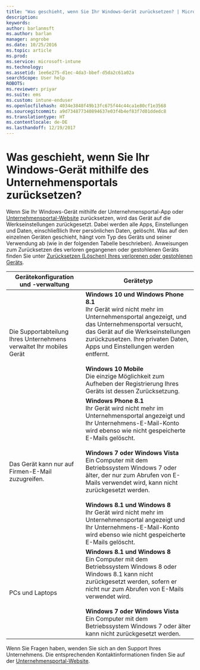 ```yaml
---
title: "Was geschieht, wenn Sie Ihr Windows-Gerät zurücksetzen? | Microsoft Docs"
description: 
keywords: 
author: barlanmsft
ms.author: barlan
manager: angrobe
ms.date: 10/25/2016
ms.topic: article
ms.prod: 
ms.service: microsoft-intune
ms.technology: 
ms.assetid: 1ee6e275-d1ec-4da3-bbef-d5da2c61a02a
searchScope: User help
ROBOTS: 
ms.reviewer: priyar
ms.suite: ems
ms.custom: intune-enduser
ms.openlocfilehash: 4034e3848f49b13fc675f44c44ca1e80cf1e3568
ms.sourcegitcommit: a9d734877340894637e03f4b4ef83f7d01ddedc8
ms.translationtype: HT
ms.contentlocale: de-DE
ms.lasthandoff: 12/19/2017
---
```

# <a name="what-happens-if-you-reset-your-windows-device-using-the-company-portal"></a>Was geschieht, wenn Sie Ihr Windows-Gerät mithilfe des Unternehmensportals zurücksetzen?

Wenn Sie Ihr Windows-Gerät mithilfe der Unternehmensportal-App oder [Unternehmensportal-Website](reset-erase-your-device-cpwebsite.md) zurücksetzen, wird das Gerät auf die Werkseinstellungen zurückgesetzt. Dabei werden alle Apps, Einstellungen und Daten, einschließlich Ihrer persönlichen Daten, gelöscht. Was auf den einzelnen Geräten geschieht, hängt vom Typ des Geräts und seiner Verwendung ab (wie in der folgenden Tabelle beschrieben). Anweisungen zum Zurücksetzen des verloren gegangenen oder gestohlenen Geräts finden Sie unter [Zurücksetzen (Löschen) Ihres verlorenen oder gestohlenen Geräts](reset-erase-your-device-cpwebsite.md).

|Gerätekonfiguration und -verwaltung|Gerätetyp|
|---------------------------------------|---------------|
|Die Supportabteilung Ihres Unternehmens verwaltet Ihr mobiles Gerät|**Windows 10 und Windows Phone 8.1**</br>Ihr Gerät wird nicht mehr im Unternehmensportal angezeigt, und das Unternehmensportal versucht, das Gerät auf die Werkseinstellungen zurückzusetzen. Ihre privaten Daten, Apps und Einstellungen werden entfernt. <br /><br />**Windows 10 Mobile**</br>Die einzige Möglichkeit zum Aufheben der Registrierung Ihres Geräts ist dessen Zurücksetzung.|
|Das Gerät kann nur auf Firmen-E-Mail zuzugreifen.|**Windows Phone 8.1**<br />Ihr Gerät wird nicht mehr im Unternehmensportal angezeigt und Ihr Unternehmens-E-Mail-Konto wird ebenso wie nicht gespeicherte E-Mails gelöscht.<br /><br />**Windows 7 oder Windows Vista**<br />Ein Computer mit dem Betriebssystem Windows 7 oder älter, der nur zum Abrufen von E-Mails verwendet wird, kann nicht zurückgesetzt werden.<br /><br />**Windows 8.1 und Windows 8**<br />Ihr Gerät wird nicht mehr im Unternehmensportal angezeigt und Ihr Unternehmens-E-Mail-Konto wird ebenso wie nicht gespeicherte E-Mails gelöscht.|
|PCs und Laptops|**Windows 8.1 und Windows 8**<br />Ein Computer mit dem Betriebssystem Windows 8 oder Windows 8.1 kann nicht zurückgesetzt werden, sofern er nicht nur zum Abrufen von E-Mails verwendet wird.<br /><br />**Windows 7 oder Windows Vista**<br />Ein Computer mit dem Betriebssystem Windows 7 oder älter kann nicht zurückgesetzt werden.|

Wenn Sie Fragen haben, wenden Sie sich an den Support Ihres Unternehmens. Die entsprechenden Kontaktinformationen finden Sie auf der [Unternehmensportal-Website](https://portal.manage.microsoft.com#HelpDeskDialog).
